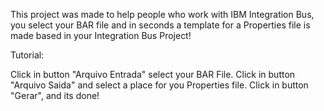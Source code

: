 This project was made to help people who work with IBM Integration Bus, you select your BAR file and in seconds a template for a Properties file is made based in your Integration Bus Project!

Tutorial:

Click in button "Arquivo Entrada" select your BAR File.
Click in button "Arquivo Saida" and select a place for you Properties file.
Click in button "Gerar", and its done!

